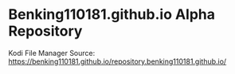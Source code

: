 # Benking110181.github.io Alpha Repository

Kodi File Manager Source:
https://benking110181.github.io/repository.benking110181.github.io/
